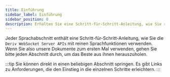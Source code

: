 ```yaml
---
title: Einführung
sidebar_label: Einführung
sidebar_position: 0
description: Erhalten Sie eine Schritt-für-Schritt-Anleitung, wie Sie reine Sprachen auf Derivs WebSocket API verwenden. Beginnen Sie mit dem Aufbau Ihrer Handelsanwendung mit diesem API-Beispiel.
---
```


Jeder Sprachabschnitt enthält eine Schritt-für-Schritt-Anleitung, wie Sie die `Deriv WebSocket Server APIs` mit reinen Sprachfunktionen verwenden. Wenn Sie also unsere Dokumente zum ersten Mal verwenden, gehen Sie bitte jeden Abschnitt durch, um das Beste aus ihnen herauszuholen.

:::tip
Sie können direkt in einen beliebigen Abschnitt springen. Es gibt Links zu Anforderungen, die den Einstieg in die einzelnen Schritte erleichtern.
:::
